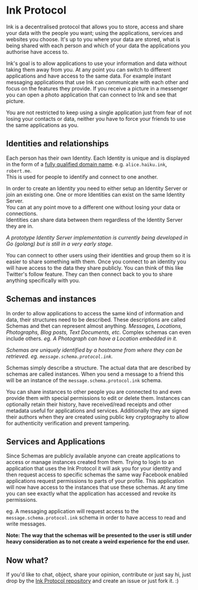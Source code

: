 # Ink Protocol

Ink is a decentralised protocol that allows you to store, access and share your data with the people you want; using the applications, services and websites you choose. It's up to you where your data are stored, what is being shared with each person and which of your data the applications you authorise have access to.

Ink's goal is to allow applications to use your information and data without taking them away from you. At any point you can switch to different applications and have access to the same data. For example instant messaging applications that use Ink can communicate with each other and focus on the features they provide. If you receive a picture in a messenger you can open a photo application that can connect to Ink and see that picture.

You are not restricted to keep using a single application just from fear of not losing your contacts or data, neither you have to force your friends to use the same applications as you.

## Identities and relationships

Each person has their own Identity. Each Identity is unique and is displayed in the form of a [fully qualified domain name](http://en.wikipedia.org/wiki/Fully_qualified_domain_name). e.g. `alice.haiku.ink`, `robert.me`.  
This is used for people to identify and connect to one another.  

In order to create an Identity you need to either setup an Identity Server or join an existing one.
One or more Identities can exist on the same Identity Server.  
You can at any point move to a different one without losing your data or connections.  
Identities can share data between them regardless of the Identity Server they are in.

*A prototype Identity Server implementation is currently being developed in Go (golang) but is still in a very early stage.*

You can connect to other users using their identities and group them so it is easier to share something with them. Once you connect to an identity you will have access to the data they share publicly. You can think of this like Twitter's follow feature. They can then connect back to you to share anything specifically with you.

## Schemas and instances

In order to allow applications to access the same kind of information and data, their structures need to be described. These descriptions are called Schemas and thet can represent almost anything. *Messages, Locations, Photographs, Blog posts, Text Documents, etc.*
Complex schemas can even include others. *eg. A Photograph can have a Location embedded in it.*

*Schemas are uniquely identified by a hostname from where they can be retrieved. eg. `message.schema.protocol.ink`.*

Schemas simply describe a structure. The actual data that are described by schemas are called instances. When you send a message to a friend this will be an instance of the `message.schema.protocol.ink` schema.

You can share instances to other people you are connected to and even provide them with special permissions to edit or delete them.
Instances can optionally retain their history, have received/read receipts and other metadata useful for applications and services. Additionally they are signed their authors when they are created using public key cryptography to allow for authenticity verification and prevent tampering.

## Services and Applications

Since Schemas are publicly available anyone can create applications to access or manage instances created from them.
Trying to login to an application that uses the Ink Protocol it will ask you for your identity and then request access to specific schemas the same way Facebook enabled applications request permissions to parts of your profile.
This application will now have access to the instances that use these schemas. At any time you can see exactly what the application has accessed and revoke its permissions.

eg. A messaging application will request access to the `message.schema.protocol.ink` schema in order to have access to read and write messages.

**Note: The way that the schemas will be presented to the user is still under heavy consideration as to not create a weird experience for the end user.**

## Now what?

If you'd like to chat, object, share your opinion, contribute or just say hi, just drop by the [Ink Protocol repository](https://github.com/geoah/ink-protocol) and create an issue or just fork it. :)
